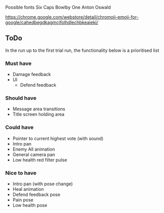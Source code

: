 Possible fonts
 Six Caps
 Bowlby One
 Anton
 Oswald


https://chrome.google.com/webstore/detail/chromoji-emoji-for-google/cahedbegdkagmcjfolhdlechbkeaieki/


ToDo
----

In the run up to the first trial run, the functionality below is a prioritised list

### Must have ###

* Damage feedback
* UI
  * Defend feedback

### Should have ###

* Message area transitions
* Title screen holding area

### Could have ###

* Pointer to current highest vote (with sound)
* Intro pan
* Enemy All animation
* General camera pan
* Low health red filter pulse

### Nice to have ###

* Intro pan (with pose change)
* Heal animation
* Defend feedback pose
* Pain pose
* Low health pose
